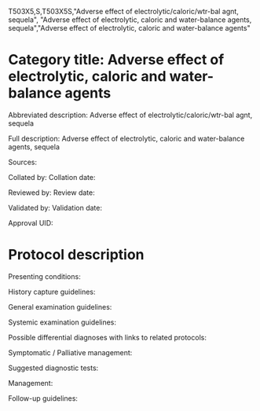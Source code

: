 T503X5,S,T503X5S,"Adverse effect of electrolytic/caloric/wtr-bal agnt, sequela", "Adverse effect of electrolytic, caloric and water-balance agents, sequela","Adverse effect of electrolytic, caloric and water-balance agents"
# Category title: Adverse effect of electrolytic, caloric and water-balance agents

Abbreviated description: Adverse effect of electrolytic/caloric/wtr-bal agnt, sequela

Full description: Adverse effect of electrolytic, caloric and water-balance agents, sequela

Sources:

Collated by:
Collation date:

Reviewed by:
Review date:

Validated by:
Validation date:

Approval UID:

# Protocol description

Presenting conditions:

History capture guidelines:

General examination guidelines:

Systemic examination guidelines:

Possible differential diagnoses with links to related protocols:

Symptomatic / Palliative management:

Suggested diagnostic tests:

Management:

Follow-up guidelines:
